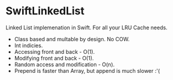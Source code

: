 # SwiftLinkedList
Linked List implemenation in Swift.
For all your LRU Cache needs.

- Class based and multable by design. No COW.
- Int indicies.
- Accessing front and back - O(1).
- Modifying front and back - O(1).
- Random access and modification - O(n).
- Prepend is faster than Array, but append is much slower :'(
